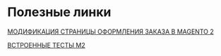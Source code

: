 # Полезные линки

[МОДИФИКАЦИЯ СТРАНИЦЫ ОФОРМЛЕНИЯ ЗАКАЗА В MAGENTO 2](https://astrio.ru/blog/magento2-checkout-modifying/)

[ВСТРОЕННЫЕ ТЕСТЫ М2](https://astrio.ru/blog/magento-2-dev-testing/)
